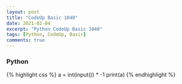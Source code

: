 ```yaml
---
layout: post
title: "CodeUp Basic 1040"
date: 2021-02-04
excerpt: "Python CodeUp Basic 1040"
tags: [Python, CodeUp, Basic]
comments: true
---
```


### Python
{% highlight css %}
a = int(input()) * -1
print(a)
{% endhighlight %}